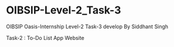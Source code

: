 # OIBSIP-Level-2_Task-3

OIBSIP Oasis-Internship Level-2 Task-3 develop By Siddhant Singh

Task-2 : To-Do List App Website

